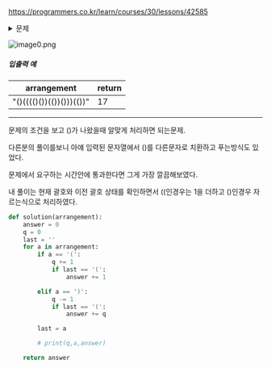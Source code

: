 https://programmers.co.kr/learn/courses/30/lessons/42585



<details>
<summary markdown='span'>문제</summary>
<pre>
여러 개의 쇠막대기를 레이저로 절단하려고 합니다. 효율적인 작업을 위해서 쇠막대기를 아래에서 위로 겹쳐 놓고, 레이저를 위에서 수직으로 발사하여 쇠막대기들을 자릅니다. 쇠막대기와 레이저의 배치는 다음 조건을 만족합니다.
- 쇠막대기는 자신보다 긴 쇠막대기 위에만 놓일 수 있습니다.
- 쇠막대기를 다른 쇠막대기 위에 놓는 경우 완전히 포함되도록 놓되, 끝점은 겹치지 않도록 놓습니다.
- 각 쇠막대기를 자르는 레이저는 적어도 하나 존재합니다.
- 레이저는 어떤 쇠막대기의 양 끝점과도 겹치지 않습니다.
아래 그림은 위 조건을 만족하는 예를 보여줍니다. 수평으로 그려진 굵은 실선은 쇠막대기이고, 점은 레이저의 위치, 수직으로 그려진 점선 화살표는 레이저의 발사 방향입니다.
이러한 레이저와 쇠막대기의 배치는 다음과 같이 괄호를 이용하여 왼쪽부터 순서대로 표현할 수 있습니다.<br/>
(a) 레이저는 여는 괄호와 닫는 괄호의 인접한 쌍 '()'으로 표현합니다. 또한 모든 '()'는 반드시 레이저를 표현합니다.
(b) 쇠막대기의 왼쪽 끝은 여는 괄호 '('로, 오른쪽 끝은 닫힌 괄호 ')'로 표현됩니다.
위 예의 괄호 표현은 그림 위에 주어져 있습니다.
쇠막대기는 레이저에 의해 몇 개의 조각으로 잘리는데, 위 예에서 가장 위에 있는 두 개의 쇠막대기는 각각 3개와 2개의 조각으로 잘리고, 이와 같은 방식으로 주어진 쇠막대기들은 총 17개의 조각으로 잘립니다.<br/>
쇠막대기와 레이저의 배치를 표현한 문자열 arrangement가 매개변수로 주어질 때, 잘린 쇠막대기 조각의 총 개수를 return 하도록 solution 함수를 작성해주세요.<br/>
제한사항
arrangement의 길이는 최대 100,000입니다.
arrangement의 여는 괄호와 닫는 괄호는 항상 쌍을 이룹니다.
</pre>
</details>



![image0.png](https://blog.chanwookim.me/images/d3ae656b-bb7b-421c-9f74-fa9ea800b860.png)

##### 입출력 예

| arrangement              | return |
| ------------------------ | ------ |
| "()(((()())(())()))(())" | 17     |



-----

문제의 조건을 보고 ()가 나왔을때 알맞게 처리하면 되는문제.

다른분의 풀이를보니 아얘 입력된 문자열에서 ()를 다른문자로 치환하고 푸는방식도 있었다.

문제에서 요구하는 시간안에 통과한다면 그게 가장 깔끔해보였다.

내 풀이는 현재 괄호와 이전 괄호 상태를 확인하면서 ((인경우는 1을 더하고 ()인경우 자르는식으로 처리하였다.



```python
def solution(arrangement):
    answer = 0
    q = 0
    last = ''
    for a in arrangement:
        if a == '(':
            q += 1
            if last == '(':
                answer += 1

        elif a == ')':
            q -= 1
            if last == '(':
                answer += q

        last = a

        # print(q,a,answer)

    return answer

```






